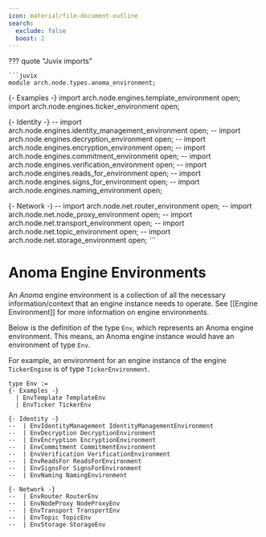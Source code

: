 ```yaml
---
icon: material/file-document-outline
search:
  exclude: false
  boost: 2
---
```


??? quote "Juvix imports"

    ```juvix
    module arch.node.types.anoma_environment;

{- Examples -}
    import arch.node.engines.template_environment open;
    import arch.node.engines.ticker_environment open;

{- Identity -}
--    import arch.node.engines.identity_management_environment open;
--    import arch.node.engines.decryption_environment open;
--    import arch.node.engines.encryption_environment open;
--    import arch.node.engines.commitment_environment open;
--    import arch.node.engines.verification_environment open;
--    import arch.node.engines.reads_for_environment open;
--    import arch.node.engines.signs_for_environment open;
--    import arch.node.engines.naming_environment open;

{- Network -)
--    import arch.node.net.router_environment open;
--    import arch.node.net.node_proxy_environment open;
--    import arch.node.net.transport_environment open;
--    import arch.node.net.topic_environment open;
--    import arch.node.net.storage_environment open;
    ```

# Anoma Engine Environments

An _Anoma_ engine environment is a collection of all the necessary
information/context that an engine instance needs to operate.
See [[Engine Environment]] for more information on engine environments.

Below is the definition of the type `Env`,
which represents an Anoma engine environment.
This means, an Anoma engine instance would have an environment of type `Env`.

For example, an environment for an engine instance
of the engine `TickerEngine` is of type `TickerEnvironment`.

<!-- --8<-- [start:anoma-environment-type] -->
```juvix
type Env :=
{- Examples -}
  | EnvTemplate TemplateEnv
  | EnvTicker TickerEnv

{- Identity -}
--  | EnvIdentityManagement IdentityManagementEnvironment
--  | EnvDecryption DecryptionEnvironment
--  | EnvEncryption EncryptionEnvironment
--  | EnvCommitment CommitmentEnvironment
--  | EnvVerification VerificationEnvironment
--  | EnvReadsFor ReadsForEnvironment
--  | EnvSignsFor SignsForEnvironment
--  | EnvNaming NamingEnvironment

{- Network -}
--  | EnvRouter RouterEnv
--  | EnvNodeProxy NodeProxyEnv
--  | EnvTransport TransportEnv
--  | EnvTopic TopicEnv
--  | EnvStorage StorageEnv
```
<!-- --8<-- [end:anoma-environment-type] -->
